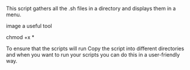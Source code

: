 This script gathers all the .sh files in a directory and displays them in a menu.

image
a useful tool

chmod +x *

To ensure that the scripts will run Copy the script into different directories and when you want to run your scripts you can do this in a user-friendly way.
